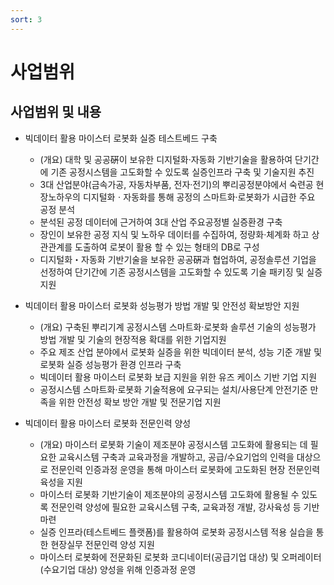 ```yaml
---
sort: 3
---
```


# 사업범위

## 사업범위 및 내용

- 빅데이터 활용 마이스터 로봇화 실증 테스트베드 구축
  - (개요) 대학 및 공공硏이 보유한 디지털화·자동화 기반기술을 활용하여 단기간에 기존 공정시스템을 고도화할 수 있도록 실증인프라 구축 및 기술지원 추진
  - 3대 산업분야(금속가공, 자동차부품, 전자‧전기)의 뿌리공정분야에서 숙련공 현장노하우의 디지털화ㆍ자동화를 통해 공정의 스마트화‧로봇화가 시급한 주요 공정 분석 
  - 분석된 공정 데이터에 근거하여 3대 산업 주요공정별 실증환경 구축
  - 장인이 보유한 공정 지식 및 노하우 데이터를 수집하여, 정량화‧체계화 하고 상관관계를 도출하여 로봇이 활용 할 수 있는 형태의 DB로 구성
  - 디지털화・자동화 기반기술을 보유한 공공硏과 협업하여, 공정솔루션 기업을 선정하여 단기간에 기존 공정시스템을 고도화할 수 있도록 기술 패키징 및 실증 지원

- 빅데이터 활용 마이스터 로봇화 성능평가 방법 개발 및 안전성 확보방안 지원
  - (개요) 구축된 뿌리기계 공정시스템 스마트화‧로봇화 솔루션 기술의 성능평가 방법 개발 및 기술의 현장적용 확대를 위한 기업지원
  - 주요 제조 산업 분야에서 로봇화 실증을 위한 빅데이터 분석, 성능 기준 개발 및 로봇화 실증 성능평가 환경 인프라 구축
  - 빅데이터 활용 마이스터 로봇화 보급 지원을 위한 유즈 케이스 기반 기업 지원 
  - 공정시스템 스마트화‧로봇화 기술적용에 요구되는 설치/사용단계 안전기준 만족을 위한 안전성 확보 방안 개발 및 전문기업 지원

- 빅데이터 활용 마이스터 로봇화 전문인력 양성
  - (개요) 마이스터 로봇화 기술이 제조분야 공정시스템 고도화에 활용되는 데 필요한 교육시스템 구축과 교육과정을 개발하고, 공급/수요기업의 인력을 대상으로 전문인력 인증과정 운영을 통해 마이스터 로봇화에 고도화된 현장 전문인력 육성을 지원
  - 마이스터 로봇화 기반기술이 제조분야의 공정시스템 고도화에 활용될 수 있도록 전문인력 양성에 필요한 교육시스템 구축, 교육과정 개발, 강사육성 등 기반 마련
  - 실증 인프라(테스트베드 플랫폼)를 활용하여 로봇화 공정시스템 적용 실습을 통한 현장실무 전문인력 양성 지원 
  - 마이스터 로봇화에 전문화된 로봇화 코디네이터(공급기업 대상) 및 오퍼레이터(수요기업 대상) 양성을 위해 인증과정 운영